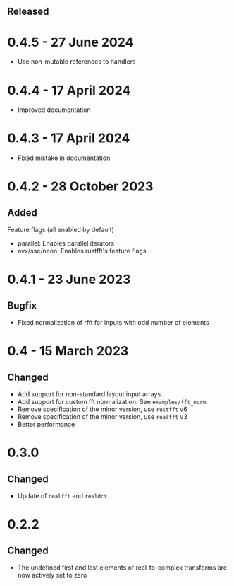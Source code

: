 Released
--------

0.4.5 - 27 June 2024
===================

- Use non-mutable references to handlers
 
0.4.4 - 17 April 2024
===================

- Improved documentation

0.4.3 - 17 April 2024
===================

- Fixed mistake in documentation

0.4.2 - 28 October 2023
===================

Added
-------
Feature flags (all enabled by default)
- parallel: Enables parallel iterators
- avx/sse/neon: Enables rustfft's feature flags

0.4.1 - 23 June 2023
===================

Bugfix
-------
- Fixed normalization of rfft for inputs with odd number of elements

0.4 - 15 March 2023
===================

Changed
-------
- Add support for non-standard layout input arrays.
- Add support for custom fft normalization. See `examples/fft_norm`.
- Remove specification of the minor version, use `rustfft` v6
- Remove specification of the minor version, use `realfft` v3
- Better performance

0.3.0
=====

Changed
-------
- Update of `realfft` and `realdct`

0.2.2
=====

Changed
-------
- The undefined first and last elements of real-to-complex transforms are now actively set to zero

